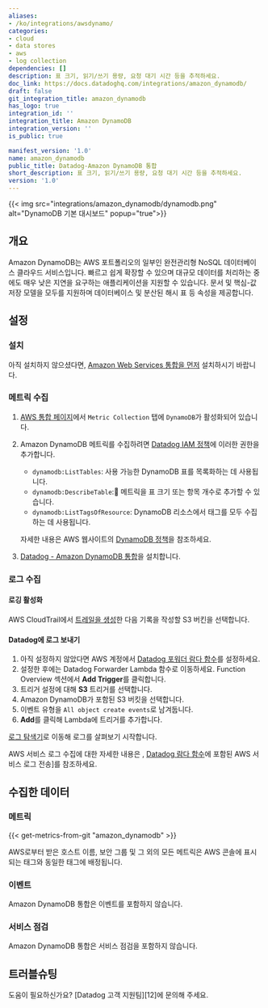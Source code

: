 ```yaml
---
aliases:
- /ko/integrations/awsdynamo/
categories:
- cloud
- data stores
- aws
- log collection
dependencies: []
description: 표 크기, 읽기/쓰기 용량, 요청 대기 시간 등을 추적하세요.
doc_link: https://docs.datadoghq.com/integrations/amazon_dynamodb/
draft: false
git_integration_title: amazon_dynamodb
has_logo: true
integration_id: ''
integration_title: Amazon DynamoDB
integration_version: ''
is_public: true

manifest_version: '1.0'
name: amazon_dynamodb
public_title: Datadog-Amazon DynamoDB 통합
short_description: 표 크기, 읽기/쓰기 용량, 요청 대기 시간 등을 추적하세요.
version: '1.0'
---
```


<!--  SOURCED FROM https://github.com/DataDog/dogweb -->
{{< img src="integrations/amazon_dynamodb/dynamodb.png" alt="DynamoDB 기본 대시보드" popup="true">}}

## 개요

Amazon DynamoDB는 AWS 포트폴리오의 일부인 완전관리형 NoSQL 데이터베이스 클라우드 서비스입니다. 빠르고 쉽게 확장할 수 있으며 대규모 데이터를 처리하는 중에도 매우 낮은 지연을 요구하는 애플리케이션을 지원할 수 있습니다. 문서 및 핵심-값 저장 모델을 모두를 지원하며 데이터베이스 및 분산된 해시 표 등 속성을 제공합니다.

## 설정

### 설치

아직 설치하지 않으셨다면, [Amazon Web Services 통합을 먼저][1] 설치하시기 바랍니다.

### 메트릭 수집

1. [AWS 통합 페이지][2]에서 `Metric Collection` 탭에 `DynamoDB`가 활성화되어 있습니다.
2. Amazon DynamoDB 메트릭를 수집하려면 [Datadog IAM 정책][3]에 이러한 권한을 추가합니다.

    - `dynamodb:ListTables`: 사용 가능한 DynamoDB 표를 목록화하는 데 사용됩니다.
    - `dynamodb:DescribeTable`: 메트릭을 표 크기 또는 항목 개수로 추가할 수 있습니다.
    - `dynamodb:ListTagsOfResource`: DynamoDB 리소스에서 태그를 모두 수집하는 데 사용됩니다.

    자세한 내용은 AWS 웹사이트의 [DynamoDB 정책][4]을 참조하세요.

3. [Datadog - Amazon DynamoDB 통합][5]을 설치합니다.

### 로그 수집

#### 로깅 활성화

AWS CloudTrail에서 [트레일을 생성][6]한 다음 기록을 작성할 S3 버킨을 선택합니다.

#### Datadog에 로그 보내기

1. 아직 설정하지 않았다면 AWS 계정에서 [Datadog 포워더 람다 함수][7]를 설정하세요.
2. 설정한 후에는 Datadog Forwarder Lambda 함수로 이동하세요. Function Overview 섹션에서 **Add Trigger**를 클릭합니다.
3. 트리거 설정에 대해 **S3** 트리거를 선택합니다.
4. Amazon DynamoDB가 포함된 S3 버킷을 선택합니다.
5. 이벤트 유형을 `All object create events`로 남겨둡니다.
6. **Add**를 클릭해 Lambda에 트리거를 추가합니다.

[로그 탐색기][8]로 이동해 로그를 살펴보기 시작합니다.

AWS 서비스 로그 수집에 대한 자세한 내용은 , [Datadog 람다 함수][9]에 포함된 AWS 서비스 로그 전송]를 참조하세요.

## 수집한 데이터

### 메트릭
{{< get-metrics-from-git "amazon_dynamodb" >}}


AWS로부터 받은 호스트 이름, 보안 그룹 및 그 외의 모든 메트릭은 AWS 콘솔에 표시되는 태그와 동일한 태그에 배정됩니다.

### 이벤트

Amazon DynamoDB 통합은 이벤트를 포함하지 않습니다.

### 서비스 점검

Amazon DynamoDB 통합은 서비스 점검을 포함하지 않습니다.

## 트러블슈팅

도움이 필요하신가요? [Datadog 고객 지원팀][12]에 문의해 주세요.

[1]: https://docs.datadoghq.com/ko/integrations/amazon_web_services/
[2]: https://app.datadoghq.com/integrations/amazon-web-services
[3]: https://docs.datadoghq.com/ko/integrations/amazon_web_services/#installation
[4]: https://docs.aws.amazon.com/amazondynamodb/latest/developerguide/authentication-and-access-control.html
[5]: https://app.datadoghq.com/integrations/amazon-dynamodb
[6]: https://docs.aws.amazon.com/awscloudtrail/latest/userguide/cloudtrail-create-and-update-a-trail.html
[7]: https://docs.datadoghq.com/ko/logs/guide/forwarder/
[8]: https://app.datadoghq.com/logs
[9]: https://docs.datadoghq.com/ko/logs/guide/send-aws-services-logs-with-the-datadog-lambda-function/
[10]: https://github.com/DataDog/dogweb/blob/prod/integration/amazon_dynamodb/amazon_dynamodb_metadata.csv
[11]: https://docs.datadoghq.com/ko/help/

